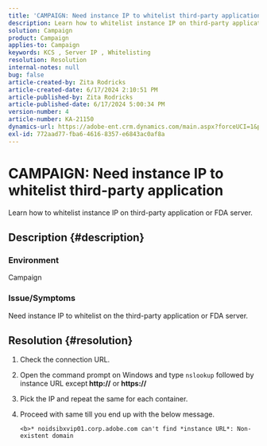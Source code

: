 ```yaml
---
title: 'CAMPAIGN: Need instance IP to whitelist third-party application'
description: Learn how to whitelist instance IP on third-party application or FDA server.
solution: Campaign
product: Campaign
applies-to: Campaign
keywords: KCS , Server IP , Whitelisting
resolution: Resolution
internal-notes: null
bug: false
article-created-by: Zita Rodricks
article-created-date: 6/17/2024 2:10:51 PM
article-published-by: Zita Rodricks
article-published-date: 6/17/2024 5:00:34 PM
version-number: 4
article-number: KA-21150
dynamics-url: https://adobe-ent.crm.dynamics.com/main.aspx?forceUCI=1&pagetype=entityrecord&etn=knowledgearticle&id=fdafc460-b32c-ef11-840a-002248084fbb
exl-id: 772aad77-fba6-4616-8357-e6843ac0af8a
---
```

# CAMPAIGN: Need instance IP to whitelist third-party application


Learn how to whitelist instance IP on third-party application or FDA server.

## Description {#description}


### <b>Environment</b>

Campaign

### <b>Issue/Symptoms</b>

Need instance IP to whitelist on the third-party application or FDA server.


## Resolution {#resolution}


1. Check the connection URL.
2. Open the command prompt on Windows and type `nslookup` followed by instance URL except<b> http://</b> or<b> https://</b>
3. Pick the IP and repeat the same for each container.
4. Proceed with same till you end up with the below message.

    `<b>* noidsibxvip01.corp.adobe.com can't find *instance URL*: Non-existent domain`
